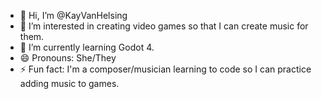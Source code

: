 - 👋 Hi, I’m @KayVanHelsing
- 👀 I’m interested in creating video games so that I can create music for them.
- 🌱 I’m currently learning Godot 4.
- 😄 Pronouns: She/They
- ⚡ Fun fact: I'm a composer/musician learning to code so I can practice adding music to games.
